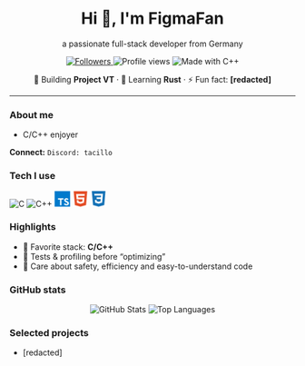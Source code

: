 <h1 align="center">Hi 👋, I'm FigmaFan</h1>
<p align="center">a passionate full-stack developer from Germany</p>

<p align="center">
  <a href="https://github.com/figmafan?tab=followers">
    <img alt="Followers" src="https://img.shields.io/github/followers/figmafan?style=flat-square&logo=github">
  </a>
  <img alt="Profile views" src="https://komarev.com/ghpvc/?username=figmafan&style=flat-square">
  <img alt="Made with C++" src="https://img.shields.io/badge/Made%20with-C%2B%2B-blue?style=flat-square">
</p>

<div align="center">
  🚧 Building <b>Project VT</b> · 🌱 Learning <b>Rust</b> · ⚡ Fun fact: <b>[redacted]</b>
</div>

<hr/>

### About me
- C/C++ enjoyer

**Connect:** `Discord: tacillo`

### Tech I use
<p>
  <img height="28" alt="C"   src="https://cdn.jsdelivr.net/gh/devicons/devicon/icons/c/c-original.svg"/>
  <img height="28" alt="C++" src="https://cdn.jsdelivr.net/gh/devicons/devicon/icons/cplusplus/cplusplus-original.svg"/>
  <img height="28" alt="TypeScript" src="https://github.com/devicons/devicon/blob/v2.17.0/icons/typescript/typescript-plain.svg">
  <img height="28" alt="HTML5" src="https://github.com/devicons/devicon/blob/v2.17.0/icons/html5/html5-plain.svg">
  <img height="28" alt="HTML5" src="https://github.com/devicons/devicon/blob/v2.17.0/icons/css3/css3-plain.svg">
</p>

### Highlights
- 🧰 Favorite stack: **C/C++**
- 🧪 Tests & profiling before “optimizing”
- 🔐 Care about safety, efficiency and easy-to-understand code

### GitHub stats
<p align="center">
  <img height="160" alt="GitHub Stats"
       src="https://github-readme-stats.vercel.app/api?username=figmafan&show_icons=true&count_private=true&include_all_commits=true&theme=dark&hide_title=true&hide_border=true&cache_seconds=1800" />
  <img height="160" alt="Top Languages"
       src="https://github-readme-stats.vercel.app/api/top-langs/?username=figmafan&layout=compact&langs_count=8&card_width=320&theme=dark&hide_title=true&hide_border=true&cache_seconds=1800" />
</p>

### Selected projects
- [redacted]
